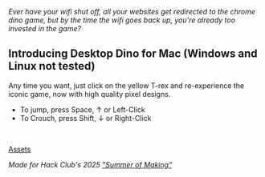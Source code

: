 <p><em>Ever have your wifi shut off, all your websites get redirected to the chrome dino game, but by the time the wifi goes back up, you're already too invested in the game?</em></p>
<h2>Introducing Desktop Dino for Mac (Windows and Linux not tested)</h2>
<p>Any time you want, just click on the yellow T-rex and re-experience the iconic game, now with high quality pixel designs.</p>
<ul><li>To jump, press&nbsp;Space, ↑ or Left-Click</li><li>To Crouch, press&nbsp;Shift, ↓ or Right-Click</li></ul>
<p><br></p>
<p><a href="https://itch.io/c/6237651/dino-desktop">Assets</a></p>
<p><em>Made for Hack Club's 2025 <a target="_blank" href="https://summer.hack.club/7p">"Summer of Making"</a></em></p>
